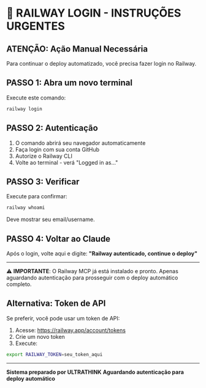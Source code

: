 # 🔐 RAILWAY LOGIN - INSTRUÇÕES URGENTES

## ATENÇÃO: Ação Manual Necessária

Para continuar o deploy automatizado, você precisa fazer login no Railway.

## PASSO 1: Abra um novo terminal
Execute este comando:

```bash
railway login
```

## PASSO 2: Autenticação
1. O comando abrirá seu navegador automaticamente
2. Faça login com sua conta GitHub
3. Autorize o Railway CLI
4. Volte ao terminal - verá "Logged in as..."

## PASSO 3: Verificar
Execute para confirmar:

```bash
railway whoami
```

Deve mostrar seu email/username.

## PASSO 4: Voltar ao Claude
Após o login, volte aqui e digite:
**"Railway autenticado, continue o deploy"**

---

⚠️ **IMPORTANTE**: O Railway MCP já está instalado e pronto. Apenas aguardando autenticação para prosseguir com o deploy automático completo.

## Alternativa: Token de API

Se preferir, você pode usar um token de API:

1. Acesse: https://railway.app/account/tokens
2. Crie um novo token
3. Execute:
```bash
export RAILWAY_TOKEN=seu_token_aqui
```

---

**Sistema preparado por ULTRATHINK**
**Aguardando autenticação para deploy automático**